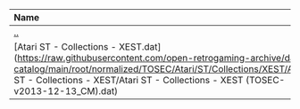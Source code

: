 |Name|Size|
|:---|---:|
|[..](../index.html)|DIR|
|[Atari ST - Collections - XEST.dat](https://raw.githubusercontent.com/open-retrogaming-archive/dat-catalog/main/root/normalized/TOSEC/Atari/ST/Collections/XEST/Atari ST - Collections - XEST/Atari ST - Collections - XEST (TOSEC-v2013-12-13_CM).dat)|84657|
